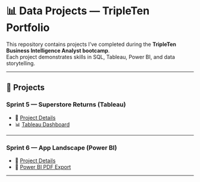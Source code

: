 # 📊 Data Projects — TripleTen Portfolio  

This repository contains projects I’ve completed during the **TripleTen Business Intelligence Analyst bootcamp**.  
Each project demonstrates skills in SQL, Tableau, Power BI, and data storytelling.  

---

## 🚀 Projects  

### Sprint 5 — Superstore Returns (Tableau)  
- 📄 [Project Details](Sprint5-Superstore-Returns-Tableau/README.md)  
- 📊 [Tableau Dashboard](https://public.tableau.com/views/Sprint5tableauvisuals/SuperstoreReturnsPresentation?:language=en-US&publish=yes&:sid=&:redirect=auth&:display_count=n&:origin=viz_share_link)  

---

### Sprint 6 — App Landscape (Power BI)  
- 📄 [Project Details](Sprint6-App-Landscape-PowerBI/README.md)  
- 📑 [Power BI PDF Export](Sprint6-App-Landscape-PowerBI/Dashboard-pdf1.pdf)  

---




